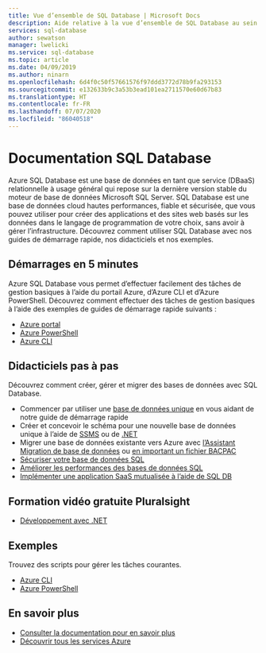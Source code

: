 ```yaml
---
title: Vue d’ensemble de SQL Database | Microsoft Docs
description: Aide relative à la vue d’ensemble de SQL Database au sein du portail Azure
services: sql-database
author: sewatson
manager: lwelicki
ms.service: sql-database
ms.topic: article
ms.date: 04/09/2019
ms.author: ninarn
ms.openlocfilehash: 6d4f0c50f57661576f97ddd3772d78b9fa293153
ms.sourcegitcommit: e132633b9c3a53b3ead101ea2711570e60d67b83
ms.translationtype: HT
ms.contentlocale: fr-FR
ms.lasthandoff: 07/07/2020
ms.locfileid: "86040518"
---
```

# <a name="sql-database-documentation"></a>Documentation SQL Database

Azure SQL Database est une base de données en tant que service (DBaaS) relationnelle à usage général qui repose sur la dernière version stable du moteur de base de données Microsoft SQL Server. SQL Database est une base de données cloud hautes performances, fiable et sécurisée, que vous pouvez utiliser pour créer des applications et des sites web basés sur les données dans le langage de programmation de votre choix, sans avoir à gérer l’infrastructure. Découvrez comment utiliser SQL Database avec nos guides de démarrage rapide, nos didacticiels et nos exemples.

## <a name="5-minute-quickstarts"></a>Démarrages en 5 minutes

Azure SQL Database vous permet d’effectuer facilement des tâches de gestion basiques à l’aide du portail Azure, d’Azure CLI et d’Azure PowerShell. Découvrez comment effectuer des tâches de gestion basiques à l’aide des exemples de guides de démarrage rapide suivants :

- [Azure portal](/azure/sql-database/sql-database-single-database-get-started)
- [Azure PowerShell](/azure/sql-database/sql-database-get-started-powershell)
- [Azure CLI](/azure/sql-database/sql-database-get-started-cli)

## <a name="step-by-step-tutorials"></a>Didacticiels pas à pas

Découvrez comment créer, gérer et migrer des bases de données avec SQL Database.

- Commencer par utiliser une [base de données unique](/azure/sql-database/sql-database-single-database-quickstart-guide) en vous aidant de notre guide de démarrage rapide
- Créer et concevoir le schéma pour une nouvelle base de données unique à l’aide de [SSMS](/azure/sql-database/sql-database-design-first-database) ou de [.NET](/azure/sql-database/sql-database-design-first-database-csharp)
- Migrer une base de données existante vers Azure avec [l’Assistant Migration de base de données](/azure/dms/tutorial-sql-server-to-azure-sql) ou [en important un fichier BACPAC](/azure/sql-database/sql-database-import)
- [Sécuriser votre base de données SQL](/azure/sql-database/sql-database-security-tutorial)
- [Améliorer les performances des bases de données SQL](/azure/sql-database/sql-database-performance-tutorial)
- [Implémenter une application SaaS mutualisée à l’aide de SQL DB](/azure/sql-database/sql-database-multi-tenant-application)

## <a name="free-pluralsight-video-training"></a>Formation vidéo gratuite Pluralsight

- [Développement avec .NET](https://www.pluralsight.com/courses/developing-dotnet-microsoft-azure-getting-started?twoid=d6abac77-7dcc-4d33-9e03-f85e78989f02)

## <a name="samples"></a>Exemples

Trouvez des scripts pour gérer les tâches courantes.

- [Azure CLI](/azure/sql-database/sql-database-cli-samples)
- [Azure PowerShell](/azure/sql-database/sql-database-powershell-samples)

## <a name="more"></a>En savoir plus

- [Consulter la documentation pour en savoir plus](/azure/sql-database/index)
- [Découvrir tous les services Azure](https://aka.ms/j3wr7y)
